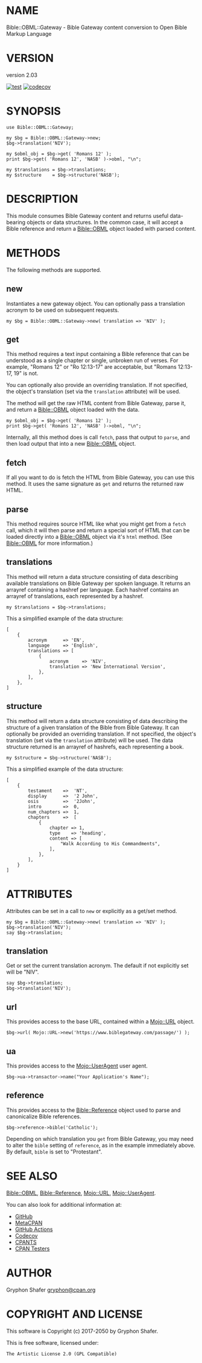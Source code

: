 # NAME

Bible::OBML::Gateway - Bible Gateway content conversion to Open Bible Markup Language

# VERSION

version 2.03

[![test](https://github.com/gryphonshafer/Bible-OBML-Gateway/workflows/test/badge.svg)](https://github.com/gryphonshafer/Bible-OBML-Gateway/actions?query=workflow%3Atest)
[![codecov](https://codecov.io/gh/gryphonshafer/Bible-OBML-Gateway/graph/badge.svg)](https://codecov.io/gh/gryphonshafer/Bible-OBML-Gateway)

# SYNOPSIS

    use Bible::OBML::Gateway;

    my $bg = Bible::OBML::Gateway->new;
    $bg->translation('NIV');

    my $obml_obj = $bg->get( 'Romans 12' );
    print $bg->get( 'Romans 12', 'NASB' )->obml, "\n";

    my $translations = $bg->translations;
    my $structure    = $bg->structure('NASB');

# DESCRIPTION

This module consumes Bible Gateway content and returns useful data-bearing
objects or data structures. In the common case, it will accept a Bible reference
and return a [Bible::OBML](https://metacpan.org/pod/Bible%3A%3AOBML) object loaded with parsed content.

# METHODS

The following methods are supported.

## new

Instantiates a new gateway object. You can optionally pass a translation
acronym to be used on subsequent requests.

    my $bg = Bible::OBML::Gateway->new( translation => 'NIV' );

## get

This method requires a text input containing a Bible reference that can be
understood as a single chapter or single, unbroken run of verses. For example,
"Romans 12" or "Ro 12:13-17" are acceptable, but "Romans 12:13-17, 19" is not.

You can optionally also provide an overriding translation. If not specified,
the object's translation (set via the `translation` attribute) will be used.

The method will get the raw HTML content from Bible Gateway, parse it, and
return a [Bible::OBML](https://metacpan.org/pod/Bible%3A%3AOBML) object loaded with the data.

    my $obml_obj = $bg->get( 'Romans 12' );
    print $bg->get( 'Romans 12', 'NASB' )->obml, "\n";

Internally, all this method does is call `fetch`, pass that output to `parse`,
and then load output that into a new [Bible::OBML](https://metacpan.org/pod/Bible%3A%3AOBML) object.

## fetch

If all you want to do is fetch the HTML from Bible Gateway, you can use this
method. It uses the same signature as `get` and returns the returned raw HTML.

## parse

This method requires source HTML like what you might get from a `fetch` call,
which it will then parse and return a special sort of HTML that can be loaded
directly into a [Bible::OBML](https://metacpan.org/pod/Bible%3A%3AOBML) object via it's `html` method. (See
[Bible::OBML](https://metacpan.org/pod/Bible%3A%3AOBML) for more information.)

## translations

This method will return a data structure consisting of data describing available
translations on Bible Gateway per spoken language. It returns an arrayref
containing a hashref per language. Each hashref contains an arrayref of
translations, each represented by a hashref.

    my $translations = $bg->translations;

This a simplified example of the data structure:

    [
        {
            acronym      => 'EN',
            language     => 'English',
            translations => [
                {
                    acronym     => 'NIV',
                    translation => 'New International Version',
                },
            ],
        },
    ]

## structure

This method will return a data structure consisting of data describing the
structure of a given translation of the Bible from Bible Gateway. It can
optionally be provided an overriding translation. If not specified, the object's
translation (set via the `translation` attribute) will be used. The data
structure returned is an arrayref of hashrefs, each representing a book.

    my $structure = $bg->structure('NASB');

This a simplified example of the data structure:

    [
        {
            testament    =>  'NT',
            display      =>  '2 John',
            osis         =>  '2John',
            intro        =>  0,
            num_chapters =>  1,
            chapters     =>  [
                {
                    chapter => 1,
                    type    => 'heading',
                    content => [
                        "Walk According to His Commandments",
                    ],
                },
            ],
        }
    ]

# ATTRIBUTES

Attributes can be set in a call to `new` or explicitly as a get/set method.

    my $bg = Bible::OBML::Gateway->new( translation => 'NIV' );
    $bg->translation('NIV');
    say $bg->translation;

## translation

Get or set the current translation acronym. The default if not explicitly set
will be "NIV".

    say $bg->translation;
    $bg->translation('NIV');

## url

This provides access to the base URL, contained within a [Mojo::URL](https://metacpan.org/pod/Mojo%3A%3AURL) object.

    $bg->url( Mojo::URL->new('https://www.biblegateway.com/passage/') );

## ua

This provides access to the [Mojo::UserAgent](https://metacpan.org/pod/Mojo%3A%3AUserAgent) user agent.

    $bg->ua->transactor->name("Your Application's Name");

## reference

This provides access to the [Bible::Reference](https://metacpan.org/pod/Bible%3A%3AReference) object used to parse and
canonicalize Bible references.

    $bg->reference->bible('Catholic');

Depending on which translation you `get` from Bible Gateway, you may need to
alter the `bible` setting of `reference`, as in the example immediately above.
By default, `bible` is set to "Protestant".

# SEE ALSO

[Bible::OBML](https://metacpan.org/pod/Bible%3A%3AOBML), [Bible::Reference](https://metacpan.org/pod/Bible%3A%3AReference), [Mojo::URL](https://metacpan.org/pod/Mojo%3A%3AURL), [Mojo::UserAgent](https://metacpan.org/pod/Mojo%3A%3AUserAgent).

You can also look for additional information at:

- [GitHub](https://github.com/gryphonshafer/Bible-OBML-Gateway)
- [MetaCPAN](https://metacpan.org/pod/Bible::OBML::Gateway)
- [GitHub Actions](https://github.com/gryphonshafer/Bible-OBML-Gateway/actions)
- [Codecov](https://codecov.io/gh/gryphonshafer/Bible-OBML-Gateway)
- [CPANTS](http://cpants.cpanauthors.org/dist/Bible-OBML-Gateway)
- [CPAN Testers](http://www.cpantesters.org/distro/B/Bible-OBML-Gateway.html)

# AUTHOR

Gryphon Shafer <gryphon@cpan.org>

# COPYRIGHT AND LICENSE

This software is Copyright (c) 2017-2050 by Gryphon Shafer.

This is free software, licensed under:

    The Artistic License 2.0 (GPL Compatible)
